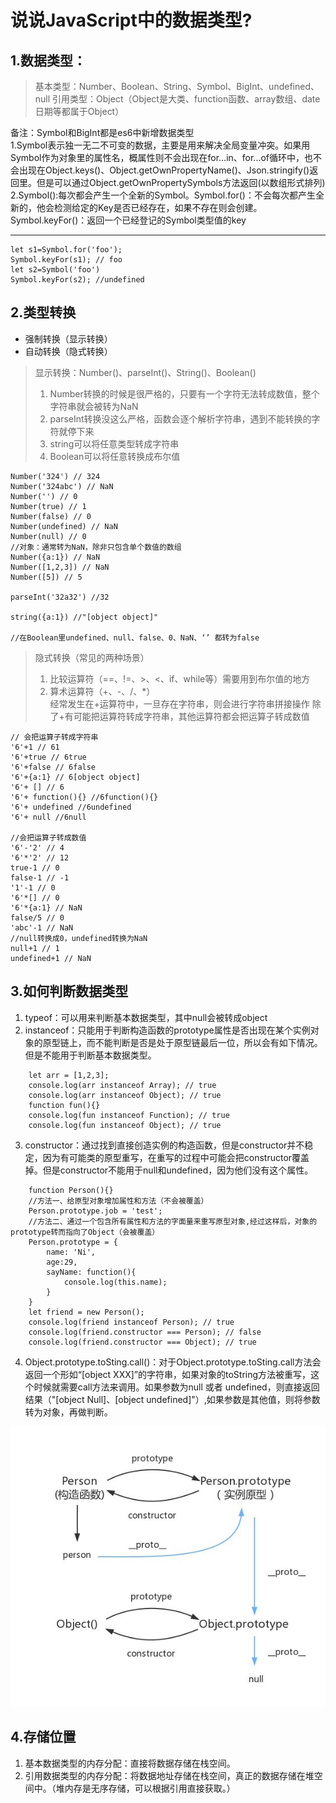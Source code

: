 # 说说JavaScript中的数据类型?

## 1.数据类型：
> 基本类型：Number、Boolean、String、Symbol、BigInt、undefined、null
> 引用类型：Object（Object是大类、function函数、array数组、date日期等都属于Object）

备注：Symbol和BigInt都是es6中新增数据类型  
1.Symbol表示独一无二不可变的数据，主要是用来解决全局变量冲突。如果用Symbol作为对象里的属性名，概属性则不会出现在for...in、for...of循环中，也不会出现在Object.keys()、Object.getOwnPropertyName()、Json.stringify()返回里。但是可以通过Object.getOwnPropertySymbols方法返回(以数组形式排列)  
2.Symbol():每次都会产生一个全新的Symbol。Symbol.for()：不会每次都产生全新的，他会检测给定的Key是否已经存在，如果不存在则会创建。Symbol.keyFor()：返回一个已经登记的Symbol类型值的key  
***
```
let s1=Symbol.for('foo');
Symbol.keyFor(s1); // foo
let s2=Symbol('foo')
Symbol.keyFor(s2); //undefined
```


## 2.类型转换
+ 强制转换（显示转换）
+ 自动转换（隐式转换）

> 显示转换：Number()、parseInt()、String()、Boolean()  
> 1. Number转换的时候是很严格的，只要有一个字符无法转成数值，整个字符串就会被转为NaN  
> 2. parseInt转换没这么严格，函数会逐个解析字符串，遇到不能转换的字符就停下来  
> 3. string可以将任意类型转成字符串
> 4. Boolean可以将任意转换成布尔值
```
Number('324') // 324
Number('324abc') // NaN
Number('') // 0
Number(true) // 1
Number(false) // 0
Number(undefined) // NaN
Number(null) // 0
//对象：通常转为NaN，除非只包含单个数值的数组
Number({a:1}) // NaN
Number([1,2,3]) // NaN
Number([5]) // 5

parseInt('32a32') //32

string({a:1}) //"[object object]"

//在Boolean里undefined、null、false、0、NaN、‘’ 都转为false
```

> 隐式转换（常见的两种场景）  
> 1. 比较运算符（==、!=、>、<、if、while等）需要用到布尔值的地方
> 2. 算术运算符（+、-、/、*）  
>   经常发生在+运算符中，一旦存在字符串，则会进行字符串拼接操作
>   除了+有可能把运算符转成字符串，其他运算符都会把运算子转成数值
```
// 会把运算子转成字符串
'6'+1 // 61
'6'+true // 6true
'6'+false // 6false
'6'+{a:1} // 6[object object]
'6'+ [] // 6
'6'+ function(){} //6function(){}
'6'+ undefined //6undefined
'6'+ null //6null

//会把运算子转成数值
'6'-'2' // 4
'6'*'2' // 12
true-1 // 0
false-1 // -1
'1'-1 // 0
'6'*[] // 0
'6'*{a:1} // NaN
false/5 // 0
'abc'-1 // NaN
//null转换成0，undefined转换为NaN
null+1 // 1
undefined+1 // NaN   
```

## 3.如何判断数据类型
1. typeof：可以用来判断基本数据类型，其中null会被转成object
2. instanceof：只能用于判断构造函数的prototype属性是否出现在某个实例对象的原型链上，而不能判断是否是处于原型链最后一位，所以会有如下情况。但是不能用于判断基本数据类型。
``` 
    let arr = [1,2,3];
    console.log(arr instanceof Array); // true
    console.log(arr instanceof Object); // true
    function fun(){}
    console.log(fun instanceof Function); // true
    console.log(fun instanceof Object); // true
```
3. constructor：通过找到直接创造实例的构造函数，但是constructor并不稳定，因为有可能类的原型重写，在重写的过程中可能会把constructor覆盖掉。但是constructor不能用于null和undefined，因为他们没有这个属性。
```
    function Person(){}
    //方法一、给原型对象增加属性和方法（不会被覆盖）
    Person.prototype.job = 'test';
    //方法二、通过一个包含所有属性和方法的字面量来重写原型对象,经过这样后，对象的prototype转而指向了Object（会被覆盖）
    Person.prototype = {
        name: 'Ni',
        age:29,
        sayName: function(){
            console.log(this.name);
        }
    }
    let friend = new Person();
    console.log(friend instanceof Person); // true
    console.log(friend.constructor === Person); // false
    console.log(friend.constructor === Object); // true
```
4. Object.prototype.toSting.call()：对于Object.prototype.toSting.call方法会返回一个形如“[object XXX]”的字符串，如果对象的toString方法被重写，这个时候就需要call方法来调用。如果参数为null 或者 undefined，则直接返回结果（"[object Null]、[object undefined]"）,如果参数是其他值，则将参数转为对象，再做判断。
   
![对应关系](./01.jpg)

## 4.存储位置
1. 基本数据类型的内存分配：直接将数据存储在栈空间。
2. 引用数据类型的内存分配：将数据地址存储在栈空间，真正的数据存储在堆空间中。（堆内存是无序存储，可以根据引用直接获取。）






